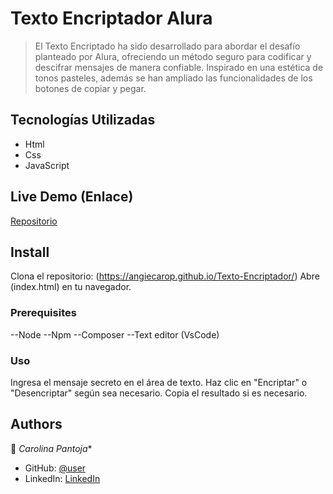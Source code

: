 <a name="readme-top"></a>

# Texto Encriptador Alura

> El Texto Encriptado ha sido desarrollado para abordar el desafío planteado por Alura, ofreciendo un método seguro para codificar y descifrar mensajes de manera confiable. Inspirado en una estética de tonos pasteles, además se han ampliado las funcionalidades de los botones de copiar y pegar.

## Tecnologías Utilizadas

- Html
- Css
- JavaScript


## Live Demo (Enlace)

[Repositorio](https://angiecarop.github.io/Texto-Encriptador/)

## Install

Clona el repositorio: (https://angiecarop.github.io/Texto-Encriptador/)
Abre (index.html) en tu navegador.

### Prerequisites

--Node 
--Npm 
--Composer 
--Text editor (VsCode)



### Uso

Ingresa el mensaje secreto en el área de texto.
Haz clic en "Encriptar" o "Desencriptar" según sea necesario.
Copia el resultado si es necesario.



## Authors

👤 *Carolina Pantoja**

- GitHub: [@user](https://github.com/AngieCaroP)
- LinkedIn: [LinkedIn]([https://www.linkedin.com/in/user/](https://www.linkedin.com/in/carolina-pantoja-716184144/)https://www.linkedin.com/in/carolina-pantoja-716184144/)


